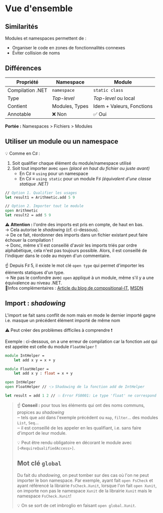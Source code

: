 # Vue d'ensemble

## Similarités

Modules et namespaces permettent de :

* Organiser le code en zones de fonctionnalités connexes
* Éviter collision de noms

## Différences

| Propriété        | Namespace      | Module                    |
| ---------------- | -------------- | ------------------------- |
| Compilation .NET | `namespace`    | `static class`            |
| Type             | _Top-level_    | _Top-level_ ou local      |
| Contient         | Modules, Types | Idem + Valeurs, Fonctions |
| Annotable        | ❌ Non          | ✅ Oui                     |

**Portée :** Namespaces > Fichiers > Modules

## Utiliser un module ou un namespace

💡 Comme en C♯ :

1. Soit qualifier chaque élément du module/namespace utilisé
2. Soit tout importer avec `open` _(placé en haut du fichier ou juste avant)_
   * En C♯ ≡ `using` pour un namespace
   * En C♯ ≡ `using static` pour un module F♯ _(équivalent d'une classe statique .NET)_

```fsharp
// Option 1. Qualifier les usages
let result1 = Arithmetic.add 5 9

// Option 2. Importer tout le module
open Arithmetic
let result2 = add 5 9
```

:warning: **Attention :** l'ordre des imports est pris en compte, de haut en bas.\
→ Cela autorise le _shadowing_ (cf. ci-dessous).\
→ De ce fait, réordonner des imports dans un fichier existant peut faire échouer la compilation !\
→ Donc, même s'il est conseillé d'avoir les imports triés par ordre alphabétique, cela n'est pas toujours possible. Alors, il est conseillé de l'indiquer dans le code au moyen d'un commentaire.

☝️ Depuis F♯ 5, il existe le mot clé `open type` qui permet d'importer les éléments statiques d'un type.\
→ Ne pas le confondre avec `open` appliqué à un module, même s'il y a une équivalence au niveau .NET.\
🔗Infos complémentaires : [Article du blog de compositional-IT](https://www.compositional-it.com/news-blog/open-type-declarations-in-fsharp-5/), [MSDN](https://learn.microsoft.com/en-us/dotnet/fsharp/language-reference/import-declarations-the-open-keyword#open-type-declarations)

## Import : _shadowing_

L'import se fait sans conflit de nom mais en mode le dernier importé gagne i.e. masque un précédent élément importé de même nom

:warning: Peut créer des problèmes difficiles à comprendre ❗

Exemple : ci-dessous, on a une erreur de compilation car la fonction `add` qui est appelée est celle du module `FloatHelper` !

```fsharp
module IntHelper =
    let add x y = x + y

module FloatHelper =
    let add x y : float = x + y

open IntHelper
open FloatHelper // 👈 Shadowing de la fonction add de IntHelper

let result = add 1 2 // 💥 Error FS0001: Le type 'float' ne correspond pas au type 'int'
```

> ☝ **Conseil :** pour tous les éléments qui ont des noms communs, propices au _shadowing_ \
> ‒ tels que `add` dans l'exemple précédent ou `map`, `filter`… des modules `List`, `Seq`… \
> ‒ il est conseillé de les appeler en les qualifiant, i.e. sans faire d'import de leur module.
>
> 💡 Peut être rendu obligatoire en décorant le module avec `[<RequireQualifiedAccess>]`.
>
> ## Mot clé `global`
>
> Du fait du _shadowing_, on peut tomber sur des cas où l'on ne peut importer le bon namespace. Par exemple, ayant fait `open FsCheck` et ayant référencé la librairie `FsCheck.Xunit`, lorsque l'on fait `open Xunit`, on importe non pas le namespace `Xunit` de la librairie `Xunit` mais le namespace `FsCheck.Xunit`!
>
> 💡 On se sort de cet imbroglio en faisant `open global.Xunit`.
